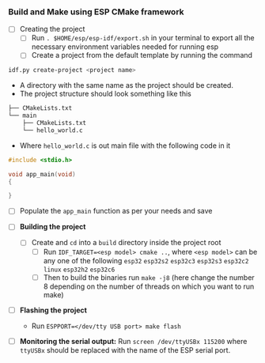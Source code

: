 ### Build and Make using ESP CMake framework

- [ ] Creating the project
	- [ ] Run `. $HOME/esp/esp-idf/export.sh`  in your terminal to export all the necessary environment variables needed for running esp
	- [ ] Create a project from the default template by running the command

``` bash
idf.py create-project <project name>
```
- A directory with the same name as the project should be created.
- The project structure should look something like this
``` bash
├── CMakeLists.txt
└── main
    ├── CMakeLists.txt
    └── hello_world.c
```
- Where `hello_world.c` is out main file with the following code in it
``` C++
#include <stdio.h>

void app_main(void)
{

}
```

- [ ] Populate the `app_main` function as per your needs and save
- [ ] **Building the project**
	- [ ] Create and `cd` into a `build` directory inside the project root
		- [ ] Run `IDF_TARGET=<esp model> cmake ..`, where `<esp model>` can be any one of the following `esp32`  `esp32s2` `esp32c3`  `esp32s3` `esp32c2` `linux` `esp32h2` `esp32c6`
		- [ ] Then to build the binaries run `make -j8` (here change the number 8 depending on the number of threads on which you want to run make)
- [ ] **Flashing the project**
	- Run `ESPPORT=</dev/tty USB port> make flash`
- [ ] **Monitoring the serial output:** Run `screen /dev/ttyUSBx 115200` where `ttyUSBx` should be replaced with the name of the ESP serial port.

